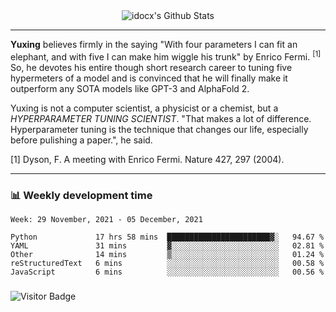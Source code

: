 <div align="center">
    <img align="center" src="https://github-readme-stats.vercel.app/api?username=idocx&show_icons=true&count_private=true&hide_border=true" alt="idocx's Github Stats"></img>
</div>

---

**Yuxing** believes firmly in the saying "With four parameters I can fit an elephant, and with five I can make him wiggle his trunk" by Enrico Fermi. <sup>[1]</sup> So, he devotes his entire though short research career to tuning five hypermeters of a model and is convinced that he will finally make it outperform any SOTA models like GPT-3 and AlphaFold 2.

Yuxing is not a computer scientist, a physicist or a chemist, but a *HYPERPARAMETER TUNING SCIENTIST*. "That makes a lot of difference. Hyperparameter tuning is the technique that changes our life, especially before pulishing a paper.", he said.

[1] Dyson, F. A meeting with Enrico Fermi. Nature 427, 297 (2004).


---

### 📊 Weekly development time
<!--START_SECTION:waka-->
```text
Week: 29 November, 2021 - 05 December, 2021

Python             17 hrs 58 mins  ███████████████████████▓░   94.67 % 
YAML               31 mins         ▓░░░░░░░░░░░░░░░░░░░░░░░░   02.81 % 
Other              14 mins         ▒░░░░░░░░░░░░░░░░░░░░░░░░   01.24 % 
reStructuredText   6 mins          ░░░░░░░░░░░░░░░░░░░░░░░░░   00.58 % 
JavaScript         6 mins          ░░░░░░░░░░░░░░░░░░░░░░░░░   00.56 % 
```
<!--END_SECTION:waka-->

### 

![Visitor Badge](https://visitor-badge.laobi.icu/badge?page_id=idocx.idocx)
